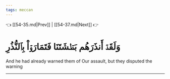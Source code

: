 ```yaml
---
tags: meccan
---
```


👈 [[54-35.md|Prev]] | [[54-37.md|Next]] 👉

# وَلَقَدۡ أَنذَرَهُم بَطۡشَتَنَا فَتَمَارَوۡاْ بِٱلنُّذُرِ

And he had already warned them of Our assault, but they disputed the warning

---

